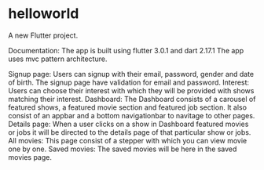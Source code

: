 # helloworld

A new Flutter project.



Documentation:
The app is built using flutter 3.0.1 and dart 2.17.1
The app uses mvc pattern architecture.

Signup page:
Users can signup with their email, password, gender and date of birth. The signup page have validation for email and password. 
Interest:
Users can choose their interest with which they will be provided with shows matching their interest.
Dashboard:
The Dashboard consists of a carousel of featured shows, a featured movie section and featured job section. It also consist of an appbar and a bottom navigationbar to navitage to other pages.
Details page:
When a user clicks on a show in Dashboard featured movies or jobs it will be directed to the details page of that particular show or jobs.
All movies:
This page consist of a stepper with which you can view  movie one by one.
Saved movies:
The saved movies will be here in the saved movies page.


